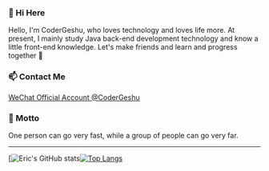 ### 👋 Hi Here

<!--
**CoderGeshu/CoderGeshu** is a ✨ _special_ ✨ repository because its `README.md` (this file) appears on your GitHub profile.

Here are some ideas to get you started:

- 🔭 I’m currently working on ...
- 🌱 I’m currently learning ...
- 👯 I’m looking to collaborate on ...
- 🤔 I’m looking for help with ...
- 💬 Ask me about ...
- 📫 How to reach me: ...
- 😄 Pronouns: ...
- ⚡ Fun fact: ...
-->
Hello, I'm CoderGeshu, who loves technology and loves life more. 
At present, I mainly study Java back-end development technology and know a little front-end knowledge. 
Let's make friends and learn and progress together 🤞

### 📫 Contact Me

[WeChat Official Account @CoderGeshu](https://mp.weixin.qq.com/s/IziWp01QgxlSUUuICP6_FQ)

### 🔭 Motto

One person can go very fast, while a group of people can go very far.

***
[![Eric's GitHub stats](https://github-readme-stats.vercel.app/api?username=CoderGeshu&show_icons=true&theme=material-palenight&hide=issues,contribs)[![Top Langs](https://github-readme-stats.vercel.app/api/top-langs/?username=CoderGeshu&layout=compact&theme=material-palenight)](https://github.com/CoderGeshu)
